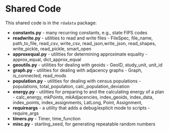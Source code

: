 # Shared Code

This shared code is in the `rdadata` package:

- **constants.py** - many recurring constants, e.g., state FIPS codes
- **readwrite.py** - utilities to read and write files - FileSpec, file_name, path_to_file, read_csv, write_csv, read_json,write_json, read_shapes, write_pickle, read_pickle, smart_open
- **approxequal.py** - utilities for determining approximate equality - approx_equal, dict_approx_equal
- **geoutils.py** - utilities for dealing with geoids - GeoID, study_unit, unit_id
- **graph.py** - utilities for dealing with adjacency graphs - Graph, is_connected, read_mods
- **population.py** - utilities for dealing with census populations - populations, total_population, calc_population_deviation
- **energy.py** - utilities for preparing to and the calculating energy of a plan - calc_energy, mkPoints, mkAdjacencies, index_geoids, index_data, index_points, index_assignments, LatLong, Point, Assignment,
- **requireargs** - a utility that adds a debug/explicit mode to scripts - require_args
- **timers.py** - Timer, time_function
- **misc.py** - starting_seed, for generating repeatable random numbers